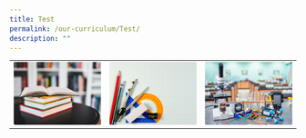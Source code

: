 ```yaml
---
title: Test
permalink: /our-curriculum/Test/
description: ""
---
```

|  |  |  |
| -------- | -------- | -------- |
|   <a href="https://moe-canberrasec-staging.netlify.app/discover-canberra/our-curriculum/english-language-n-literature"> <img src="/images/english.png"> </a>   |  <a href="https://moe-canberrasec-staging.netlify.app/discover-canberra/our-curriculum/mathematics"> <img src="/images/mathematics.png"> </a>    |   <a href="https://pagedart.com"> <img src="/images/science.png"> </a>   |